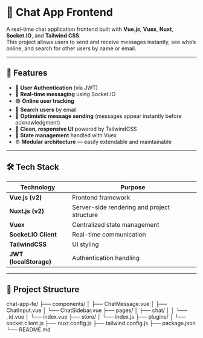 # 💬 Chat App Frontend

A real-time chat application frontend built with **Vue.js**, **Vuex**, **Nuxt**, **Socket.IO**, and **Tailwind CSS**.  
This project allows users to send and receive messages instantly, see who’s online, and search for other users by name or email.

---

## 🚀 Features

- 🔐 **User Authentication** (via JWT)
- 💬 **Real-time messaging** using Socket.IO
- 🟢 **Online user tracking**
- 🔎 **Search users** by email
- 📨 **Optimistic message sending** (messages appear instantly before acknowledgment)
- 🧭 **Clean, responsive UI** powered by TailwindCSS
- 🧩 **State management** handled with Vuex
- ⚙️ **Modular architecture** — easily extendable and maintainable

---

## 🛠️ Tech Stack

| Technology | Purpose |
|-------------|----------|
| **Vue.js (v2)** | Frontend framework |
| **Nuxt.js (v2)** | Server-side rendering and project structure |
| **Vuex** | Centralized state management |
| **Socket.IO Client** | Real-time communication |
| **TailwindCSS** | UI styling |
| **JWT (localStorage)** | Authentication handling |

---

## 📂 Project Structure

chat-app-fe/
├── components/
│ ├── ChatMessage.vue
│ ├── ChatInput.vue
│ └── ChatSidebar.vue
├── pages/
│ ├── chat/
│ │ └── _id.vue
│ └── index.vue
├── store/
│ └── index.js
├── plugins/
│ └── socket.client.js
├── nuxt.config.js
├── tailwind.config.js
├── package.json
└── README.md

